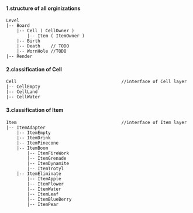 #### 1.structure of all orginizations
	Level
	|-- Board 
		|-- Cell ( CellOwner )
			|-- Item ( ItemOwner )
		|-- Birth
		|-- Death    // TODO
		|-- WornHole //TODO
	|-- Render

#### 2.classification of Cell
	Cell 										//interface of Cell layer 
	|-- CellEmpty
	|-- CellLand
	|-- CellWater

#### 3.classification of Item
	Item 										//interface of Item layer 
	|-- ItemAdapter
		|-- ItemEmpty
		|-- ItemDrink
		|-- ItemPinecone
		|-- ItemBoom
			|-- ItemFireWork
			|-- ItemGrenade
			|-- ItemDynamite
			|-- ItemTrotyl
		|-- ItemEliminate
			|-- ItemApple
			|-- ItemFlower
			|-- ItemWater
			|-- ItemLeaf
			|-- ItemBlueBerry
			|-- ItemPear
	





